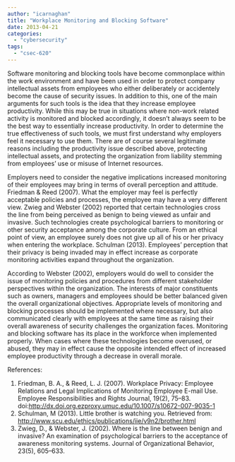 ```yaml
---
author: "icarnaghan"
title: "Workplace Monitoring and Blocking Software"
date: 2013-04-21
categories: 
  - "cybersecurity"
tags: 
  - "csec-620"
---
```


Software monitoring and blocking tools have become commonplace within the work environment and have been used in order to protect company intellectual assets from employees who either deliberately or accidentely become the cause of security issues. In addition to this, one of the main arguments for such tools is the idea that they increase employee productivity. <!--more-->While this may be true in situations where non-work related activity is monitored and blocked accordingly, it doesn’t always seem to be the best way to essentially increase productivity. In order to determine the true effectiveness of such tools, we must first understand why employers feel it necessary to use them. There are of course several legitimate reasons including the productivity issue described above, protecting intellectual assets, and protecting the organization from liability stemming from employees’ use or misuse of Internet resources.

Employers need to consider the negative implications increased monitoring of their employees may bring in terms of overall perception and attitude. Friedman & Reed (2007). What the employer may feel is perfectly acceptable policies and processes, the employee may have a very different view. Zwieg and Webster (2002) reported that certain technologies cross the line from being perceived as benign to being viewed as unfair and invasive. Such technologies create psychological barriers to monitoring or other security acceptance among the corporate culture. From an ethical point of view, an employee surely does not give up all of his or her privacy when entering the workplace. Schulman (2013). Employees’ perception that their privacy is being invaded may in effect increase as corporate monitoring activities expand throughout the organization.

According to Webster (2002), employers would do well to consider the issue of monitoring policies and procedures from different stakeholder perspectives within the organization. The interests of major constituents such as owners, managers and employees should be better balanced given the overall organizational objectives. Appropriate levels of monitoring and blocking processes should be implemented where necessary, but also communicated clearly with employees at the same time as raising their overall awareness of security challenges the organization faces. Monitoring and blocking software has its place in the workforce when implemented properly. When cases where these technologies become overused, or abused, they may in effect cause the opposite intended effect of increased employee productivity through a decrease in overall morale.

References:

1. Friedman, B. A., & Reed, L. J. (2007). Workplace Privacy: Employee Relations and Legal Implications of Monitoring Employee E-mail Use. Employee Responsibilities and Rights Journal, 19(2), 75–83. doi:http://dx.doi.org.ezproxy.umuc.edu/10.1007/s10672-007-9035-1
2. Schulman, M (2013). Little brother is watching you. Retrieved from: http://www.scu.edu/ethics/publications/iie/v9n2/brother.html
3. Zwieg, D., & Webster, J. (2002). Where is the line between benign and invasive? An examination of psychological barriers to the acceptance of awareness monitoring systems. Journal of Organizational Behavior, 23(5), 605–633.
